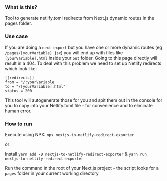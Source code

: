 ### What is this?
Tool to generate netlify.toml redirects from Next.js dynamic routes in the pages folder.

### Use case 
If you are doing a `next export` but you have one or more dynamic routes (eg `/pages/[yourVariable].jsx`) you will end up with files like `[yourVariable].html` inside your `out` folder. Going to this page directly will result in a 404. To deal with this problem we need to set up Netlify redirects which look like:
```
[[redirects]]
from = "/:yourVariable
to = "/[yourVariable].html"
status = 200
```
This tool will autogenerate those for you and spit them out in the console for you to copy into your Netlify.toml file - for convenience and to eliminate human error.

### How to run
Execute using NPX: `npx nextjs-to-netlify-redirect-exporter`

or

Install `yarn add -D nextjs-to-netlify-redirect-exporter` &
`yarn run nextjs-to-netlify-redirect-exporter`

Run the command in the root of your Next.js project - the script looks for a `pages` folder in your current working directory.
